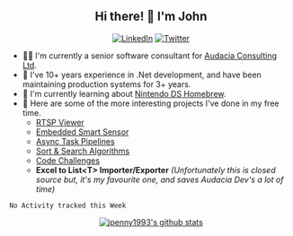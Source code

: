 <h2 align="center">Hi there! 👋 I'm John</h2>
<p align="center">
  <a href="https://www.linkedin.com/in/jpenny93"><img alt="LinkedIn" src="https://img.shields.io/badge/LinkedIn-jpenny93-%23266197?style=flat-square"></a>
  <a href="https://twitter.com/jpenny1993"><img alt="Twitter" src="https://img.shields.io/badge/Twitter-jpenny1993-%23266197?style=flat-square"></a>
</p>

- 👨‍💻 I'm currently a senior software consultant for [Audacia Consulting Ltd](https://www.audacia.co.uk).
- 🥼 I've 10+ years experience in .Net development, and have been maintaining production systems for 3+ years.
- 🌱 I'm currently learning about [Nintendo DS Homebrew](https://github.com/jpenny1993/dsLearn).
- 🌲 Here are some of the more interesting projects I've done in my free time.
  - [RTSP Viewer](https://github.com/jpenny1993/RtspViewer)
  - [Embedded Smart Sensor](https://github.com/jpenny1993/GT.NetworkCamera)
  - [Async Task Pipelines](https://github.com/jpenny1993/TaskExtensions)
  - [Sort & Search Algorithms](https://github.com/jpenny1993/Algorithms)
  - [Code Challenges](https://github.com/jpenny1993/CodeChallenges)
  - **Excel to List&lt;T&gt; Importer/Exporter** _(Unfortunately this is closed source but, it's my favourite one, and saves Audacia Dev's a lot of time)_

<!--START_SECTION:waka-->
```text
No Activity tracked this Week
```
<!--END_SECTION:waka--> 

<p align="center">
  <a href="https://github.com/anuraghazra/github-readme-stats">
    <img alt="jpenny1993's github stats" src="https://github-readme-stats.vercel.app/api?username=jpenny1993&show_icons=true&theme=merko" />
  </a>
</p>
